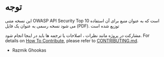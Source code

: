 توجه
======

این نسخه متنی OWASP API Security Top 10 است که به عنوان منبع برای آن استفاده می شود
نسخه رسمی به عنوان یک فایل  (PDF). توزیع شده است

مشارکت در پروژه مانند نظرات ، اصلاحات یا ترجمه ها
باید در اینجا انجام شود. For details on [How To Contribute][1], please refer to
[CONTRIBUTING.md][1].

* Razmik Ghookas


[1]: ../../CONTRIBUTING.md

